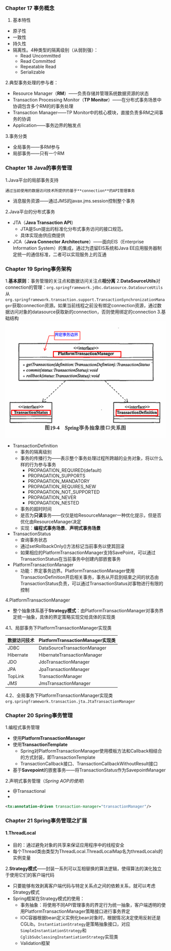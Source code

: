 ### Chapter 17 事务概念

 1. 基本特性
 - 原子性
 - 一致性
 - 持久性
 - 隔离性。4种类型的隔离级别（从弱到强）：
	 - Read Uncommitted
	 - Read Committed
	 - Repeatable Read
	 - Serializable

2.典型事务处理的参与者：
- Resource Manager（**RM**）——负责存储并管理系统数据资源的状态
- Transaction Processing Monitor（**TP Monitor**）——在分布式事务场景中协调包含多个RM的的事务处理
- Transaction Manager——TP Monitor中的核心模块，直接负责多RM之间事务的协调
- Application——事务边界的触发点

3.事务分类
- 全局事务——多RM参与
- 局部事务——只有一个RM
### Chapter 18 Java的事务管理
1.Java平台的局部事务支持

	通过当前使用的数据访问技术所提供的基于**connection**的API管理事务
- 消息服务资源——通过JMS的javax.jms.session控制整个事务

2.Java平台的分布式事务
- JTA（**Java Transaction API**）
	- JTA是Sun提出的标准化分布式事务访问的接口规范。
	- 具体实现由供应商提供
- JCA（**Java Connector Architecture**）——面向EIS（Enterprise Information System）的集成，通过为遗留EIS系统和Java EE应用服务器制定统一的通信标准，二者可以实现服务上的互通
### Chapter 19 Spring事务架构
1.**基本原则**：事务管理的关注点和数据访问关注点**相分离**
2.**DataSourceUtils**对connection的管理：```org.springframework.jdbc.datasource.DataSourceUtils```从```org.springframework.transaction.support.TransactionSynchronizationManager```获取connection资源。如果当前线程之前没有绑定connection资源，通过数据访问对象的datasource获取新的connection，否则使用绑定的connection
3.基础结构
![事务抽象接口关系图](./images/1530031694886.png)
- TransactionDefinition
	- 事务的隔离级别
	- 事务的传播行为——表示整个事务处理过程所跨越的业务对象，将以什么样的行为参与事务
		- PROPAGATION_REQUIRED(default)
		- PROPAGATION_SUPPORTS
		- PROPAGATION_MANDATORY
		- PROPAGATION_REQUIRES_NEW
		- PROPAGATION_NOT_SUPPORTED
		- PROPAGATION_NEVER
		- PROPAGATION_NESTED
	- 事务的超时时间
	- 是否为**只读**事务——仅仅是给ResourceManager一种优化提示，但是否优化由ResourceManager决定
	- 实现：**编程式事务场景**、**声明式事务场景**
- TransactionStatus
	- 查询事务状态
	- 通过setRollbackOnly()方法标记当前事务以使其回滚
	- 如果相应的PlatformTransactionManager支持SavePoint，可以通过TransactionStatus在当前事务中创建内部嵌套事务
- PlatformTransactionManager
	- 功能：界定事务边界。PlatformTransactionManager使用TransactionDefinition开启相关事务，事务从开启到结束之间的状态由TransactionStatus负责，可以通过TransactionStatus对事物进行有限的控制

4.PlatformTransactionManager
- 整个抽象体系基于**Strategy模式**：由PlatformTransactionManager对事务界定统一抽象，具体的界定策略实现交给具体的实现类

4.1、局部事务下PlatformTransactionManager实现类

| 数据访问技术| PlatformTransactionManager实现类|
| --------- | ---------------------------- |
| JDBC      | DataSourceTransactionManager |
| Hibernate | HibernateTransactionManager  |
| JDO       | JdoTransactionManager        |
| JPA       | JpaTransactionManager        |
| TopLink   | TransactionManager           |
| *JMS*       | JmsTransactionManager        |
4.2、全局事务下PlatformTransactionManager实现类
```org.springframework.transaction.jta.JtaTransactionManager```

### Chapter 20 Spring事务管理
1.编程式事务管理
- 使用**PlatformTransactionManager**
- 使用**TransactionTemplate**
	- Spring对PlatformTransactionManager使用模板方法和Callback相结合的方式封装，即TransactionTemplate
	- TransactionCallback接口、TransactionCallbackWithoutResult接口
- 基于**Savepoint**的嵌套事务——将TransactionStatus作为SavepointManager

2.声明式事务管理（*Spring AOP的使用*）
- @Transactional
- 
```xml
<tx:annotation-driven transaction-manager="transactionManager"/>
```
### Chapter 21 Spring事务管理之扩展
#### 1.ThreadLocal
- 目的：通过避免对象的共享来保证应用程序中的线程安全
- 每个Thread类由类型为ThreadLocal.ThreadLocalMap名为threadLocals的实例变量

2.**Strategy模式**——封装一系列可以互相替换的算法逻辑，使得算法的演化独立于使用它们的客户端代码
- 只要能够有效剥离客户端代码与特定关系点之间的依赖关系，就可以考虑Strategy模式
- Spring框架在Strategy模式的使用：
	- 事务抽象：将使用不同API管理事务的界定行为统一抽象，客户端透明的使用PlatformTransactionManager策略接口进行事务界定
	- IOC容器根据bean定义实例化bean对象时，根据情况决定使用反射还是CGLib。```InstantiationStrategy```是策略抽象接口，对应```SimpleInstantiationStrategy```和```CglibSubclassingInstantiationStrategy```实现类
	- Validation框架
